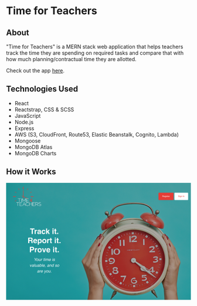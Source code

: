 # Time for Teachers 

## About

"Time for Teachers" is a MERN stack web application that helps teachers track the time they are spending on required tasks and compare that with how much planning/contractual time they are allotted.

Check out the app [here](https://timeforteachers.us). 

## Technologies Used

- React 
- Reactstrap, CSS & SCSS 
- JavaScript
- Node.js
- Express
- AWS (S3, CloudFront, Route53, Elastic Beanstalk, Cognito, Lambda)
- Mongoose 
- MongoDB Atlas
- MongoDB Charts 

## How it Works 

<img src="./readme-images/main-landing.png" alt="Landing Page for 'Time for Teachers' app">

